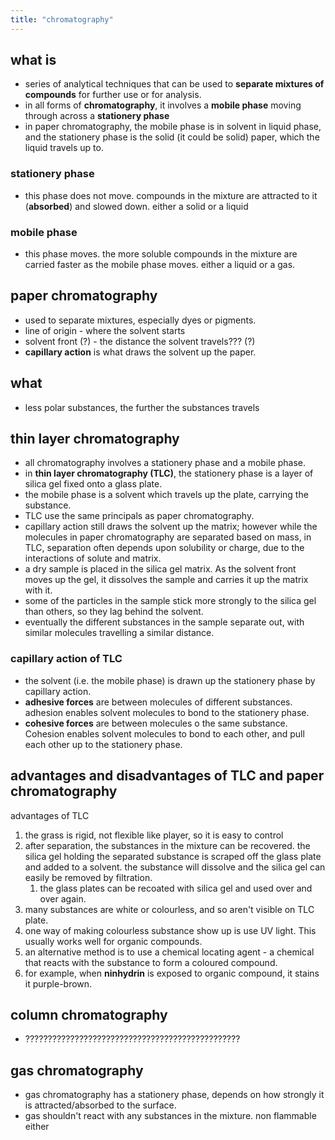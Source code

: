```yaml
---
title: "chromatography"
---
```


## what is
- series of analytical techniques that can be used to **separate mixtures of compounds** for further use or for analysis.
- in all forms of **chromatography**, it involves a **mobile phase** moving through across a **stationery phase**
- in paper chromatography, the mobile phase is in solvent in liquid phase, and the stationery phase is the solid (it could be solid) paper, which the liquid travels up to.
### stationery phase
- this phase does not move. compounds in the mixture are attracted to it (**absorbed**) and slowed down. either a solid or a liquid
### mobile phase
- this phase moves. the more soluble compounds in the mixture are carried faster as the mobile phase moves. either a liquid or a gas.
## paper chromatography
- used to separate mixtures, especially dyes or pigments.
- line of origin - where the solvent starts
- solvent front (?) - the distance the solvent travels??? (?)
- **capillary action** is what draws the solvent up the paper.
## what
- less polar substances, the further the substances travels
## thin layer chromatography
- all chromatography involves a stationery phase and a mobile phase.
- in **thin layer chromatography (TLC)**, the stationery phase is a layer of silica gel fixed onto a glass plate.
- the mobile phase is a solvent which travels up the plate, carrying the substance.
- TLC use the same principals as paper chromatography.
- capillary action still draws the solvent up the matrix; however while the molecules in paper chromatography are separated based on mass, in TLC, separation often depends upon solubility or charge, due to the interactions of solute and matrix.
- a dry sample is placed in the silica gel matrix. As the solvent front moves up the gel, it dissolves the sample and carries it up the matrix with it.
- some of the particles in the sample stick more strongly to the silica gel than others, so they lag behind the solvent.
- eventually the different substances in the sample separate out, with similar molecules travelling a similar distance.
### capillary action of TLC
- the solvent (i.e. the mobile phase) is drawn up the stationery phase by capillary action.
- **adhesive forces** are between molecules of different substances. adhesion enables solvent molecules to bond to the stationery phase.
- **cohesive forces** are between molecules o the same substance. Cohesion enables solvent molecules to bond to each other, and pull each other up to the stationery phase.
## advantages and disadvantages of TLC and paper chromatography
advantages of TLC
1. the grass is rigid, not flexible like player, so it is easy to control
2. after separation, the substances in the mixture can be recovered. the silica gel holding the separated substance is scraped off the glass plate and added to a solvent. the substance will dissolve and the silica gel can easily be removed by filtration.
	1. the glass plates can be recoated with silica gel and used over and over again.
1. many substances are white or colourless, and so aren't visible on TLC plate.
2. one way of making colourless substance show up is use UV light. This usually works well for organic compounds.
3. an alternative method is to use a chemical locating agent - a chemical that reacts with the substance to form a coloured compound.
4. for example, when **ninhydrin** is exposed to organic compound, it stains it purple-brown.

## column chromatography
- ????????????????????????????????????????????????

## gas chromatography
- gas chromatography has a stationery phase, depends on how strongly it is attracted/absorbed to the surface.
- gas shouldn't react with any substances in the mixture. non flammable either